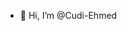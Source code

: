 - 👋 Hi, I’m @Cudi-Ehmed
<!---
Cudi-Ehmed/Cudi-Ehmed is a ✨ special ✨ repository because its `README.md` (this file) appears on your GitHub profile.
You can click the Preview link to take a look at your changes.
--->
